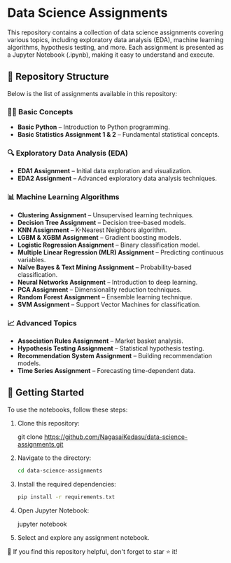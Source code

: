 # Data Science Assignments

This repository contains a collection of data science assignments covering various topics, including exploratory data analysis (EDA), machine learning algorithms, hypothesis testing, and more. Each assignment is presented as a Jupyter Notebook (.ipynb), making it easy to understand and execute.

## 📂 Repository Structure

Below is the list of assignments available in this repository:

### 🧑‍💻 Basic Concepts
- **Basic Python** – Introduction to Python programming.
- **Basic Statistics Assignment 1 & 2** – Fundamental statistical concepts.

### 🔍 Exploratory Data Analysis (EDA)
- **EDA1 Assignment** – Initial data exploration and visualization.
- **EDA2 Assignment** – Advanced exploratory data analysis techniques.

### 📊 Machine Learning Algorithms
- **Clustering Assignment** – Unsupervised learning techniques.
- **Decision Tree Assignment** – Decision tree-based models.
- **KNN Assignment** – K-Nearest Neighbors algorithm.
- **LGBM & XGBM Assignment** – Gradient boosting models.
- **Logistic Regression Assignment** – Binary classification model.
- **Multiple Linear Regression (MLR) Assignment** – Predicting continuous variables.
- **Naïve Bayes & Text Mining Assignment** – Probability-based classification.
- **Neural Networks Assignment** – Introduction to deep learning.
- **PCA Assignment** – Dimensionality reduction techniques.
- **Random Forest Assignment** – Ensemble learning technique.
- **SVM Assignment** – Support Vector Machines for classification.

### 📈 Advanced Topics
- **Association Rules Assignment** – Market basket analysis.
- **Hypothesis Testing Assignment** – Statistical hypothesis testing.
- **Recommendation System Assignment** – Building recommendation models.
- **Time Series Assignment** – Forecasting time-dependent data.

## 🚀 Getting Started
To use the notebooks, follow these steps:

1. Clone this repository:

   git clone https://github.com/NagasaiKedasu/data-science-assignments.git

3. Navigate to the directory:
   ```bash
   cd data-science-assignments
   ```
4. Install the required dependencies:
   ```bash
   pip install -r requirements.txt
   ```
5. Open Jupyter Notebook:
  
   jupyter notebook
  
6. Select and explore any assignment notebook.

🌟 If you find this repository helpful, don't forget to star ⭐ it!

